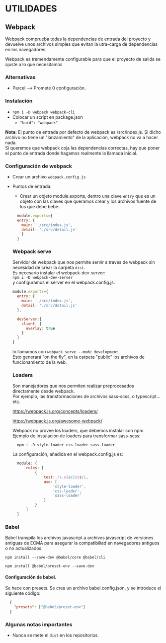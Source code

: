 # UTILIDADES
## Webpack
Webpack comprueba todas la dependencias de entrada del proyecto y devuelve unos archivos simples que evitan la utra-carga de dependencias en los navegadores.

Webpack es tremendamente configurable para que el proyecto de salida se ajuste a lo que necesitamos

### Alternativas
- Parcel --> Promete 0 configuración.


### Instalación
- ```npm i -D webpack webpack-cli```
- Colocar un script en package.json
  - ```"buid": "webpack"```

**Nota:** El punto de entrada por defecto de webpack es /src/index.js. Si dicho archivo no tiene un "lanzamiento" de la aplicación, webpack no va a hacer nada.  
Si queremos que webpack coja las dependencias correctas, hay que poner el punto de entrada donde hagamos realmente la llamada inicial.

### Configuración de webpack
- Crear un archivo ```webpack.config.js```
- Puntos de entrada:  
  - Crear un objeto module.exports, dentro una clave ```entry``` que es un objeto con las claves que queramos crear y los archivos fuente de los que debe bebe:
  ``` javascript
    module.exports={
    entry: {
      main: './src/index.js',
      detail: './src/detail.js'
      }
    }
  ```
  ### Webpack serve
  Servidor de webpack que nos permite servir a través de webpack sin necesidad de crear la carpeta ```dist```.  
  Es necesario instalar el webpack-dev-server:  
  ```npm i -D webpack-dev-server```  
  y configuramos el server en el webpack.config.js:
  ``` javascript
  module.exports={
    entry: {
      main: './src/index.js',
      detail: './src/detail.js'
    },

    devServer:{
      client: {
        overlay: true
      }
    }
  }
  ```
  lo llamamos con ```webpack serve --mode development```.  
  Esto generará "on the fly", en la carpeta "public" los archivos de funcionamiento de la web.

  ### Loaders
  Son manejadores que nos permiten realizar preprocesados directamente desde webpack.  
  Por ejemplo, las transformaciones de archivos sass-scss, o typescript... etc.  

  https://webpack.js.org/concepts/loaders/

  https://webpack.js.org/awesome-webpack/

  Webpack no provee los loaders, que debemos instalar con npm.  
  Ejemplo de instalación de loaders para transformar sass-scss:  
  ```
    npm i -D style-loader css-loader sass-loader
  ```
  La configuración, añadida en el webpack.config.js es:
  ``` javascript
    module: {
        rules: [
            {
                test: /\.s[ac]ss$/i,
                use: [
                    'style-loader',
                    'css-loader',
                    'sass-loader'
                ]    
            }
        ]
    }
  ```

### Babel
Babel transpila los archivos javascript a archivos javascript de versiones antiguas de ECMA para asegurar la compatibiliad en navegadores antiguos o no actualizados.

```npm install --save-dev @babel/core @babel/cli```

```npm install @babel/preset-env --save-dev```

#### Configuración de babel.
Se hace con presets.
Se crea un archivo babel.config.json, y se introduce el siguiente código:
```json
  {
    "presets": ["@babel/preset-env"]
  }
```


### Algunas notas importantes
- Nunca se mete el ```dist``` en los repositorios.